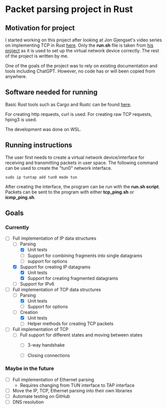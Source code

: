 # Packet parsing project in Rust

## Motivation for project
I started working on this project after looking at Jon Gjengset's video series on implementing TCP in Rust [here](https://youtu.be/bzja9fQWzdA?si=iBGWw4V2QRtcBty3). Only the **run.sh** file is taken from [his project](https://github.com/jonhoo/rust-tcp/blob/master/run.sh) as it is used to set up the virtual network device correctly. The rest of the project is written by me. 

One of the goals of the project was to rely on existing documentation and tools including ChatGPT. However, no code has or will been copied from anywhere. 

## Software needed for running
Basic Rust tools such as Cargo and Rustc can be found [here](https://doc.rust-lang.org/cargo/getting-started/installation.html). 

For creating http requests, curl is used. For creating raw TCP requests, hping3 is used. 

The development was done on WSL. 

## Running instructions
The user first needs to create a virtual network device/interface for receiving and transmitting packets in user space. The following command can be used to create the "tun0" network interface. 
```shell
sudo ip tuntap add tun0 mode tun
```

After creating the interface, the program can be run with the **run.sh script**. Packets can be sent to the program with either **tcp_ping.sh** or **icmp_ping.sh**.

## Goals
### Currently
- [ ] Full implementation of IP data structures
  - [ ] Parsing
    - [x] Unit tests
    - [ ] Support for combining fragments into single datagrams
    - [ ] support for options
  - [x] Support for creating IP datagrams
    - [x] Unit tests
    - [x] Support for creating fragmented datagrams
  - [ ] Support for IPv6
- [ ] Full implementation of TCP data structures
  - [ ] Parsing
    - [x] Unit tests
    - [ ] Support for options
  - [ ] Creation
    - [x] Unit tests
    - [ ] Helper methods for creating TCP packets
- [ ] Full implementation of TCP
  - [ ] Full support for different states and moving between states
    - [ ] 3-way handshake
    - [ ] Closing connections


### Maybe in the future
- [ ] Full implementation of Ethernet parsing
  - Requires changing from TUN interface to TAP interface
- [ ] Move the IP, TCP, Ethernet parsing into their own libraries
- [ ] Automate testing on GitHub
- [ ] DNS resolution